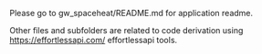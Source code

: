 Please go to gw_spaceheat/README.md for application readme.

Other files and subfolders are related to code derivation using https://effortlessapi.com/ effortlessapi tools.


